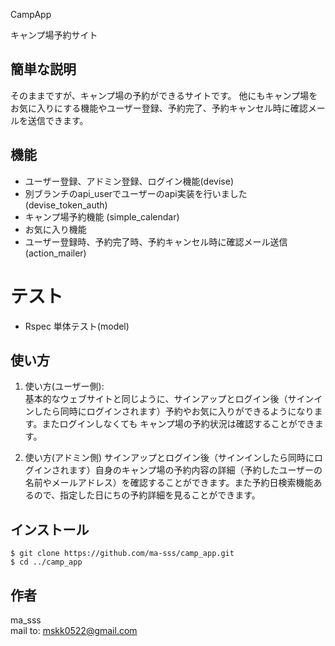  CampApp

キャンプ場予約サイト

## 簡単な説明

そのままですが、キャンプ場の予約ができるサイトです。
他にもキャンプ場をお気に入りにする機能やユーザー登録、予約完了、予約キャンセル時に確認メールを送信できます。

## 機能

* ユーザー登録、アドミン登録、ログイン機能(devise)
* 別ブランチのapi_userでユーザーのapi実装を行いました (devise_token_auth)
* キャンプ場予約機能 (simple_calendar)
* お気に入り機能
* ユーザー登録時、予約完了時、予約キャンセル時に確認メール送信 (action_mailer)

# テスト
* Rspec 単体テスト(model)

## 使い方

1. 使い方(ユーザー側):  
基本的なウェブサイトと同じように、サインアップとログイン後（サインインしたら同時にログインされます）予約やお気に入りができるようになります。またログインしなくても
キャンプ場の予約状況は確認することができます。

2. 使い方(アドミン側)
サインアップとログイン後（サインインしたら同時にログインされます）自身のキャンプ場の予約内容の詳細（予約したユーザーの名前やメールアドレス）を確認することができます。また予約日検索機能あるので、指定した日にちの予約詳細を見ることができます。

## インストール

```
$ git clone https://github.com/ma-sss/camp_app.git
$ cd ../camp_app
```

## 作者

ma_sss  
mail to: mskk0522@gmail.com
